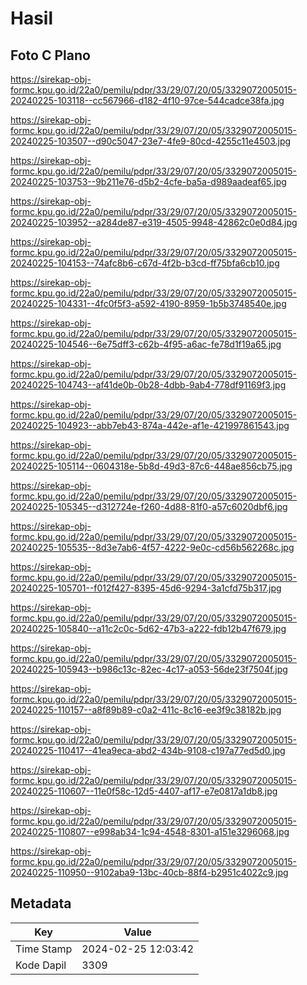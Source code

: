 # Hasil

## Foto C Plano

https://sirekap-obj-formc.kpu.go.id/22a0/pemilu/pdpr/33/29/07/20/05/3329072005015-20240225-103118--cc567966-d182-4f10-97ce-544cadce38fa.jpg

https://sirekap-obj-formc.kpu.go.id/22a0/pemilu/pdpr/33/29/07/20/05/3329072005015-20240225-103507--d90c5047-23e7-4fe9-80cd-4255c11e4503.jpg

https://sirekap-obj-formc.kpu.go.id/22a0/pemilu/pdpr/33/29/07/20/05/3329072005015-20240225-103753--9b211e76-d5b2-4cfe-ba5a-d989aadeaf65.jpg

https://sirekap-obj-formc.kpu.go.id/22a0/pemilu/pdpr/33/29/07/20/05/3329072005015-20240225-103952--a284de87-e319-4505-9948-42862c0e0d84.jpg

https://sirekap-obj-formc.kpu.go.id/22a0/pemilu/pdpr/33/29/07/20/05/3329072005015-20240225-104153--74afc8b6-c67d-4f2b-b3cd-ff75bfa6cb10.jpg

https://sirekap-obj-formc.kpu.go.id/22a0/pemilu/pdpr/33/29/07/20/05/3329072005015-20240225-104331--4fc0f5f3-a592-4190-8959-1b5b3748540e.jpg

https://sirekap-obj-formc.kpu.go.id/22a0/pemilu/pdpr/33/29/07/20/05/3329072005015-20240225-104546--6e75dff3-c62b-4f95-a6ac-fe78d1f19a65.jpg

https://sirekap-obj-formc.kpu.go.id/22a0/pemilu/pdpr/33/29/07/20/05/3329072005015-20240225-104743--af41de0b-0b28-4dbb-9ab4-778df91169f3.jpg

https://sirekap-obj-formc.kpu.go.id/22a0/pemilu/pdpr/33/29/07/20/05/3329072005015-20240225-104923--abb7eb43-874a-442e-af1e-421997861543.jpg

https://sirekap-obj-formc.kpu.go.id/22a0/pemilu/pdpr/33/29/07/20/05/3329072005015-20240225-105114--0604318e-5b8d-49d3-87c6-448ae856cb75.jpg

https://sirekap-obj-formc.kpu.go.id/22a0/pemilu/pdpr/33/29/07/20/05/3329072005015-20240225-105345--d312724e-f260-4d88-81f0-a57c6020dbf6.jpg

https://sirekap-obj-formc.kpu.go.id/22a0/pemilu/pdpr/33/29/07/20/05/3329072005015-20240225-105535--8d3e7ab6-4f57-4222-9e0c-cd56b562268c.jpg

https://sirekap-obj-formc.kpu.go.id/22a0/pemilu/pdpr/33/29/07/20/05/3329072005015-20240225-105701--f012f427-8395-45d6-9294-3a1cfd75b317.jpg

https://sirekap-obj-formc.kpu.go.id/22a0/pemilu/pdpr/33/29/07/20/05/3329072005015-20240225-105840--a11c2c0c-5d62-47b3-a222-fdb12b47f679.jpg

https://sirekap-obj-formc.kpu.go.id/22a0/pemilu/pdpr/33/29/07/20/05/3329072005015-20240225-105943--b986c13c-82ec-4c17-a053-56de23f7504f.jpg

https://sirekap-obj-formc.kpu.go.id/22a0/pemilu/pdpr/33/29/07/20/05/3329072005015-20240225-110157--a8f89b89-c0a2-411c-8c16-ee3f9c38182b.jpg

https://sirekap-obj-formc.kpu.go.id/22a0/pemilu/pdpr/33/29/07/20/05/3329072005015-20240225-110417--41ea9eca-abd2-434b-9108-c197a77ed5d0.jpg

https://sirekap-obj-formc.kpu.go.id/22a0/pemilu/pdpr/33/29/07/20/05/3329072005015-20240225-110607--11e0f58c-12d5-4407-af17-e7e0817a1db8.jpg

https://sirekap-obj-formc.kpu.go.id/22a0/pemilu/pdpr/33/29/07/20/05/3329072005015-20240225-110807--e998ab34-1c94-4548-8301-a151e3296068.jpg

https://sirekap-obj-formc.kpu.go.id/22a0/pemilu/pdpr/33/29/07/20/05/3329072005015-20240225-110950--9102aba9-13bc-40cb-88f4-b2951c4022c9.jpg


## Metadata

| Key        | Value               |
| ---------- | ------------------- |
| Time Stamp | 2024-02-25 12:03:42 |
| Kode Dapil | 3309                |



